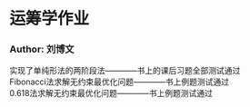 # 运筹学作业
### Author: 刘博文
实现了单纯形法的两阶段法————书上的课后习题全部测试通过  
Fibonacci法求解无约束最优化问题————书上例题测试通过  
0.618法求解无约束最优化问题————书上例题测试通过
